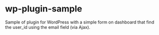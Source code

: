 # wp-plugin-sample
Sample of plugin for WordPress with a simple form on dashboard that find the user_id using the email field (via Ajax).

